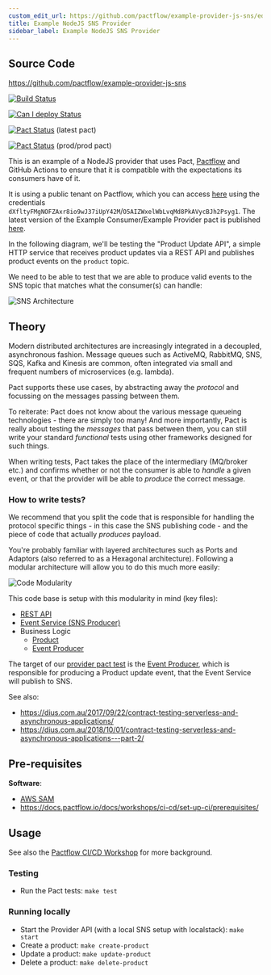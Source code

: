 ```yaml
---
custom_edit_url: https://github.com/pactflow/example-provider-js-sns/edit/master/README.md
title: Example NodeJS SNS Provider
sidebar_label: Example NodeJS SNS Provider
---
```


<!-- This file has been synced from the pactflow/example-provider-js-sns repository. Please do not edit it directly. The URL of the source file can be found in the custom_edit_url value above -->

## Source Code

https://github.com/pactflow/example-provider-js-sns


[![Build Status](https://github.com/pactflow/example-provider-js-sns/actions/workflows/build.yml/badge.svg)](https://github.com/pactflow/example-provider-js-sns/actions)

[![Can I deploy Status](https://test.pactflow.io/pacticipants/pactflow-example-provider-js-sns/branches/master/latest-version/can-i-deploy/to-environment/production/badge.svg)](https://test.pactflow.io/pacticipants/pactflow-example-provider-js-sns/branches/master/latest-version/can-i-deploy/to-environment/production/badge)

[![Pact Status](https://test.pactflow.io/pacts/provider/pactflow-example-provider-js-sns/consumer/pactflow-example-consumer-js-sns/latest/badge.svg?label=provider)](https://test.pactflow.io/pacts/provider/pactflow-example-provider-js-sns/consumer/pactflow-example-consumer-js-sns/latest) (latest pact)

[![Pact Status](https://test.pactflow.io/matrix/provider/pactflow-example-provider-js-sns/latest/master/consumer/pactflow-example-consumer-js-sns/latest/master/badge.svg?label=provider)](https://test.pactflow.io/pacts/provider/pactflow-example-provider-js-sns/consumer/pactflow-example-consumer-js-sns/latest/master) (prod/prod pact)

This is an example of a NodeJS provider that uses Pact, [Pactflow](https://pactflow.io) and GitHub Actions to ensure that it is compatible with the expectations its consumers have of it.

It is using a public tenant on Pactflow, which you can access [here](https://test.pactflow.io) using the credentials `dXfltyFMgNOFZAxr8io9wJ37iUpY42M`/`O5AIZWxelWbLvqMd8PkAVycBJh2Psyg1`. The latest version of the Example Consumer/Example Provider pact is published [here](https://test.pactflow.io/pacts/provider/pactflow-example-provider-js-sns/consumer/pactflow-example-consumer-js-sns/latest).

In the following diagram, we'll be testing the "Product Update API", a simple HTTP service that receives product updates via a REST API and publishes product events on the `product` topic.

We need to be able to test that we are able to produce valid events to the SNS topic that matches what the consumer(s) can handle:

![SNS Architecture](https://raw.githubusercontent.com/pactflow/example-provider-js-sns/master/docs/js-sns.png)

## Theory

Modern distributed architectures are increasingly integrated in a decoupled, asynchronous fashion. Message queues such as ActiveMQ, RabbitMQ, SNS, SQS, Kafka and Kinesis are common, often integrated via small and frequent numbers of microservices (e.g. lambda).

Pact supports these use cases, by abstracting away the _protocol_ and focussing on the messages passing between them.

To reiterate: Pact does not know about the various message queueing technologies - there are simply too many! And more importantly, Pact is really about testing the _messages_ that pass between them, you can still write your standard _functional_ tests using other frameworks designed for such things.

When writing tests, Pact takes the place of the intermediary (MQ/broker etc.) and confirms whether or not the consumer is able to _handle_ a given event, or that the provider will be able to _produce_ the correct message.

### How to write tests?

We recommend that you split the code that is responsible for handling the protocol specific things - in this case the SNS publishing code - and the piece of code that actually *produces* payload.

You're probably familiar with layered architectures such as Ports and Adaptors (also referred to as a Hexagonal architecture). Following a modular architecture will allow you to do this much more easily:

![Code Modularity](https://raw.githubusercontent.com/pactflow/example-provider-js-sns/master/docs/ports-and-adapters.png)

This code base is setup with this modularity in mind (key files):

* [REST API](https://raw.githubusercontent.com/pactflow/example-provider-js-sns/master/server.js)
* [Event Service (SNS Producer)](https://raw.githubusercontent.com/pactflow/example-provider-js-sns/master/src/product/product.event.service.js)
* Business Logic
   * [Product](https://raw.githubusercontent.com/pactflow/example-provider-js-sns/master/src/product/product.js)
   * [Event Producer](https://raw.githubusercontent.com/pactflow/example-provider-js-sns/master/src/product/product.event.js)

The target of our [provider pact test](https://raw.githubusercontent.com/pactflow/example-provider-js-sns/master/src/product/product.pact.test.js) is the [Event Producer](https://raw.githubusercontent.com/pactflow/example-provider-js-sns/master/src/product/product.event.js), which is responsible for producing a Product update event, that the Event Service will publish to SNS.

See also:

* https://dius.com.au/2017/09/22/contract-testing-serverless-and-asynchronous-applications/
* https://dius.com.au/2018/10/01/contract-testing-serverless-and-asynchronous-applications---part-2/

## Pre-requisites

**Software**:

* [AWS SAM](https://docs.aws.amazon.com/serverless-application-model/latest/developerguide/serverless-sam-cli-install-mac.html)
*  https://docs.pactflow.io/docs/workshops/ci-cd/set-up-ci/prerequisites/

## Usage

See also the [Pactflow CI/CD Workshop](https://github.com/pactflow/ci-cd-workshop) for more background.

### Testing
* Run the Pact tests: `make test`

### Running  locally

* Start the Provider API (with a local SNS setup with localstack): `make start`
* Create a product: `make create-product`
* Update a product: `make update-product`
* Delete a product: `make delete-product`
